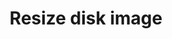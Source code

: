 ---
lang: en
layout: doc
permalink: /doc/resize-disk-image/
redirect_from:
- /en/doc/resize-disk-image/
- /en/doc/resize-root-disk-image/
- /doc/ResizeDiskImage/
- /doc/ResizeRootDiskImage/
- /wiki/ResizeDiskImage/
- /wiki/ResizeRootDiskImage/
redirect_to: https://doc.qubes-os.org/en/latest/user/advanced-topics/resize-disk-image.html
ref: 182
title: Resize disk image
---
